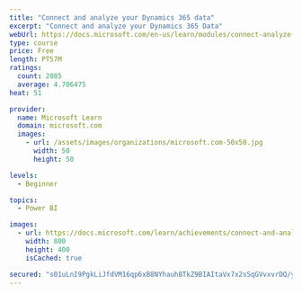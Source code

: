 ```yaml
---
title: "Connect and analyze your Dynamics 365 data​"
excerpt: "Connect and analyze your Dynamics 365 Data​"
webUrl: https://docs.microsoft.com/en-us/learn/modules/connect-analyze-dynamics-365-data/
type: course
price: Free
length: PT57M
ratings:
  count: 2085
  average: 4.706475
heat: 51

provider:
  name: Microsoft Learn
  domain: microsoft.com
  images:
    - url: /assets/images/organizations/microsoft.com-50x50.jpg
      width: 50
      height: 50

levels:
  - Beginner

topics:
  - Power BI

images:
  - url: https://docs.microsoft.com/learn/achievements/connect-and-analyze-your-microsoft-dynamics-365-data-social.png
    width: 800
    height: 400
    isCached: true

secured: "s01uLnI9PgkLiJfdVM16qp6xB8NYhauh8TkZ9BIAItaVx7x2sSqGVvxvrDQ/yrlsctSin1cj1TjAAr1QkqsF1MMAECmfSRR2BMox3IX1gp2zY/TZpbbRqB/nfZksne6MQOLg5WS12HVHiCdaOlhn5Q8fu0hRx/WHkbZDcIroHbFd+dxCy1LiY/e6oGIcyyxAJaqc2Yn5X1PY65W7+Nde2p/DFR+WuU+3Qgmf9prcFIkCGsobiD1aHy/e5phqB5DB1G8wWyNOK+n1Rvw/NcCugiCmBRLr7GO+Ko2xGSi/vW7C8NoTpnwpbwhfuTiNkLuZ/LzUZhXrt86uFN8T3GYmEGzR5tKaxuiiHwTq4XHxqWwYeiexKTrsFkY8x38Rck8oziuFVYuYeI7hjyqT/JHfzRs8TjE9ydzTKaf4/9utXrk=;pxDemvDhoHTwIE36dY46Vw=="
---
```


